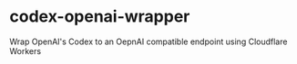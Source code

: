 # codex-openai-wrapper
Wrap OpenAI's Codex to an OepnAI compatible endpoint using Cloudflare Workers
